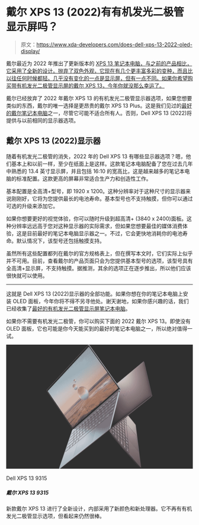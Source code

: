 # 戴尔 XPS 13 (2022)有有机发光二极管显示屏吗？

> 原文：<https://www.xda-developers.com/does-dell-xps-13-2022-oled-display/>

戴尔最近为 2022 年推出了更新版本的 [XPS 13 笔记本电脑，与之前的产品相比，它采用了全新的设计。抛弃了双色外观，它现在有几个更丰富多彩的变种，而且比以往任何时候都轻。几乎没有变化的一点是显示屏，但有一点不同。如果你希望购买带有机发光二极管显示屏的戴尔 XPS 13，今年你就没那么幸运了。](https://www.xda-developers.com/dell-xps-13-2022/)

戴尔已经放弃了 2022 年戴尔 XPS 13 的有机发光二极管显示器选项，如果您想要类似的东西，戴尔的唯一选择是更昂贵的戴尔 XPS 13 Plus。这是我们见过的[最好的戴尔笔记本电脑](https://www.xda-developers.com/best-dell-laptops/)之一，尽管它可能不适合所有人。否则，Dell XPS 13 (2022)将提供与以前相同的显示器选项。

## 戴尔 XPS 13 (2022)显示器

随着有机发光二极管的消失，2022 年的 Dell XPS 13 有哪些显示器选项？嗯，他们基本上和以前一样，至少在纸面上是这样。这款笔记本电脑配备了您在过去几年中熟悉的 13.4 英寸显示屏，并且包括 16:10 的宽高比，这是越来越多的笔记本电脑的标准配置。这款更高的屏幕非常适合生产力和创造性工作。

基本配置是全高清+型号，即 1920 x 1200。这种分辨率对于这种尺寸的显示器来说刚刚好，它将为您提供最长的电池寿命。基本型号也不支持触摸，但你可以通过可选的升级来添加它。

如果你想要更好的视觉体验，你可以随时升级到超高清+ (3840 x 2400)面板。这种分辨率远远高于您对这种显示器的实际需求，但如果您想要最佳的媒体消费体验，这是目前最好的笔记本电脑显示器之一。不过，它会更快地消耗你的电池寿命。默认情况下，该型号还包括触摸支持。

虽然所有这些配置都列在戴尔的官方规格表上，但在撰写本文时，它们实际上似乎并不可用。目前，查看戴尔的产品页面只会为您提供基本型号的选项，该型号具有全高清+显示屏，不支持触摸。据推测，其余的选项正在逐步推出，所以他们应该很快就可以使用。

* * *

这就是 Dell XPS 13 (2022)显示器的全部功能。如果你想在你的笔记本电脑上安装 OLED 面板，今年你将不得不另寻他处。谢天谢地，如果你感兴趣的话，我们已经收集了[最好的有机发光二极管显示屏笔记本电脑](https://www.xda-developers.com/best-oled-laptops/)。

如果你不需要有机发光二极管，你可以购买下面的 2022 戴尔 XPS 13。即使没有 OLED 面板，它也可能是你今天能买到的最好的笔记本电脑之一，所以绝对值得一试。

 <picture>![The new Dell XPS 13 comes with a complete redesign, coming in Sky and Umber colors. It's also the thinnest and lightest XPS laptop ever.](img/08d2cd9cbd9b1f8c7b48bc5c77b18c38.png)</picture> 

Dell XPS 13 9315

##### 戴尔 XPS 13 9315

新款戴尔 XPS 13 进行了全新设计，内部采用了新颜色和新处理器。它不再有有机发光二极管显示选项，但看起来仍然很棒。